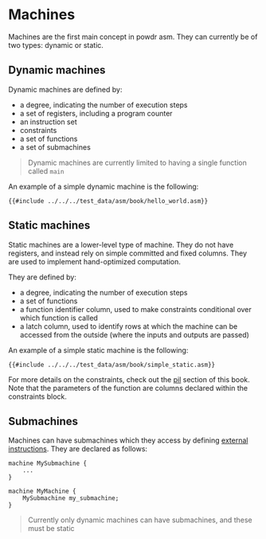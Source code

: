 # Machines

Machines are the first main concept in powdr asm. They can currently be of two types: dynamic or static.

## Dynamic machines

Dynamic machines are defined by:
- a degree, indicating the number of execution steps
- a set of registers, including a program counter
- an instruction set
- constraints
- a set of functions
- a set of submachines

> Dynamic machines are currently limited to having a single function called `main`

An example of a simple dynamic machine is the following:

```
{{#include ../../../test_data/asm/book/hello_world.asm}}
```

## Static machines

Static machines are a lower-level type of machine. They do not have registers, and instead rely on simple committed and fixed columns. They are used to implement hand-optimized computation.

They are defined by:
- a degree, indicating the number of execution steps
- a set of functions
- a function identifier column, used to make constraints conditional over which function is called
- a latch column, used to identify rows at which the machine can be accessed from the outside (where the inputs and outputs are passed)

An example of a simple static machine is the following:

```
{{#include ../../../test_data/asm/book/simple_static.asm}}
```

For more details on the constraints, check out the [pil](../pil) section of this book. Note that the parameters of the function are columns declared within the constraints block.

## Submachines

Machines can have submachines which they access by defining [external instructions](./instructions.md). They are declared as follows:

```
machine MySubmachine {
    ...
}

machine MyMachine {
    MySubmachine my_submachine;
}
```

> Currently only dynamic machines can have submachines, and these must be static